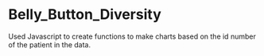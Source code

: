 # Belly_Button_Diversity

Used Javascript to create functions to make charts based on the id number of the patient in the data.
